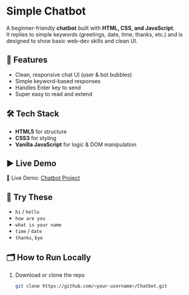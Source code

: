 # Simple Chatbot

A beginner-friendly **chatbot** built with **HTML, CSS, and JavaScript**.  
It replies to simple keywords (greetings, date, time, thanks, etc.) and is designed to show basic web-dev skills and clean UI.

## 🚀 Features
- Clean, responsive chat UI (user & bot bubbles)
- Simple keyword-based responses
- Handles Enter key to send
- Super easy to read and extend

## 🛠 Tech Stack
- **HTML5** for structure  
- **CSS3** for styling  
- **Vanilla JavaScript** for logic & DOM manipulation

## ▶️ Live Demo
🚀 Live Demo: [Chatbot Project](https://prerna001-source.github.io/Chatbot/)

## 🧪 Try These
- `hi` / `hello`
- `how are you`
- `what is your name`
- `time` / `date`
- `thanks`, `bye`

## 🗂 How to Run Locally
1. Download or clone the repo  
   ```bash
   git clone https://github.com/<your-username>/Chatbot.git
